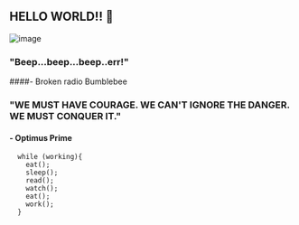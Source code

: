 ## HELLO WORLD!! 👋 



![image](https://github.com/christian-crisologo-lrn/christian-crisologo-lrn/blob/master/banner.gif)

### "Beep...beep...beep..err!" 
####- Broken radio Bumblebee 

### "WE MUST HAVE COURAGE. WE CAN'T IGNORE THE DANGER. WE MUST CONQUER IT."
#### - Optimus Prime

```
  while (working){
    eat();
    sleep();
    read();
    watch();
    eat();
    work();
  }
```
